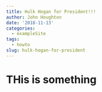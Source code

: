 ```yaml
---
title: Hulk Hogan for President!!!
author: John Houghton
date: '2018-11-13'
categories:
  - exampleSite
tags:
  - howto
slug: hulk-hogan-for-president
---
```


# THis is something

